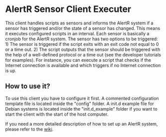 # AlertR Sensor Client Executer

This client handles scripts as sensors and informs the AlertR system if a sensor has triggered and/or the state of a sensor has changed. This means it executes configured scripts in an interval. Each sensor is basically a cronjob for the AlertR system. The sensor has two options to be triggered: 1) The sensor is triggered if the script exits with an exit code not equal to 0 or a time out. 2) The script outputs that the sensor should be triggered with the help of a well-defined protocol or a time out (see the developer tutorials for examples). For instance, you can execute a script that checks if the Internet connection is available and which triggers if no Internet connection is up.


## How to use it?

To use this client you have to configure it first. A commented configuration template file is located inside the "config" folder. A init.d example file for Debian systems is located inside the "init.d_example" folder if you want to start the client with the start of the host computer.

If you need a more detailed description of how to set up an AlertR system, please refer to the [wiki](https://github.com/sqall01/alertR/wiki).